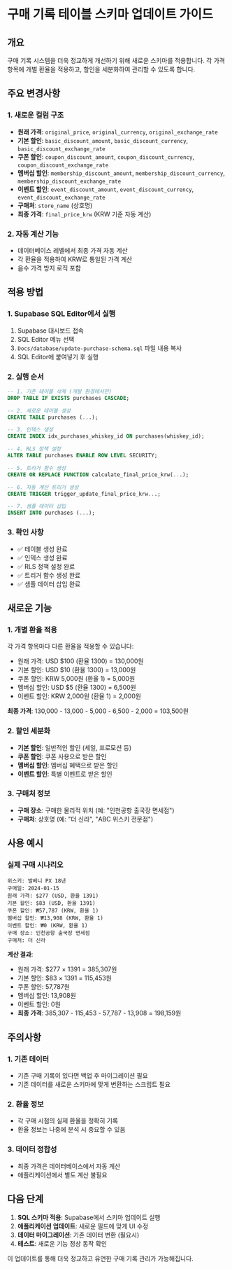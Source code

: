 # 구매 기록 테이블 스키마 업데이트 가이드

## 개요
구매 기록 시스템을 더욱 정교하게 개선하기 위해 새로운 스키마를 적용합니다. 각 가격 항목에 개별 환율을 적용하고, 할인을 세분화하여 관리할 수 있도록 합니다.

## 주요 변경사항

### 1. 새로운 컬럼 구조
- **원래 가격**: `original_price`, `original_currency`, `original_exchange_rate`
- **기본 할인**: `basic_discount_amount`, `basic_discount_currency`, `basic_discount_exchange_rate`
- **쿠폰 할인**: `coupon_discount_amount`, `coupon_discount_currency`, `coupon_discount_exchange_rate`
- **멤버십 할인**: `membership_discount_amount`, `membership_discount_currency`, `membership_discount_exchange_rate`
- **이벤트 할인**: `event_discount_amount`, `event_discount_currency`, `event_discount_exchange_rate`
- **구매처**: `store_name` (상호명)
- **최종 가격**: `final_price_krw` (KRW 기준 자동 계산)

### 2. 자동 계산 기능
- 데이터베이스 레벨에서 최종 가격 자동 계산
- 각 환율을 적용하여 KRW로 통일된 가격 계산
- 음수 가격 방지 로직 포함

## 적용 방법

### 1. Supabase SQL Editor에서 실행
1. Supabase 대시보드 접속
2. SQL Editor 메뉴 선택
3. `Docs/database/update-purchase-schema.sql` 파일 내용 복사
4. SQL Editor에 붙여넣기 후 실행

### 2. 실행 순서
```sql
-- 1. 기존 테이블 삭제 (개발 환경에서만)
DROP TABLE IF EXISTS purchases CASCADE;

-- 2. 새로운 테이블 생성
CREATE TABLE purchases (...);

-- 3. 인덱스 생성
CREATE INDEX idx_purchases_whiskey_id ON purchases(whiskey_id);

-- 4. RLS 정책 설정
ALTER TABLE purchases ENABLE ROW LEVEL SECURITY;

-- 5. 트리거 함수 생성
CREATE OR REPLACE FUNCTION calculate_final_price_krw(...);

-- 6. 자동 계산 트리거 생성
CREATE TRIGGER trigger_update_final_price_krw...;

-- 7. 샘플 데이터 삽입
INSERT INTO purchases (...);
```

### 3. 확인 사항
- ✅ 테이블 생성 완료
- ✅ 인덱스 생성 완료
- ✅ RLS 정책 설정 완료
- ✅ 트리거 함수 생성 완료
- ✅ 샘플 데이터 삽입 완료

## 새로운 기능

### 1. 개별 환율 적용
각 가격 항목마다 다른 환율을 적용할 수 있습니다:
- 원래 가격: USD $100 (환율 1300) = 130,000원
- 기본 할인: USD $10 (환율 1300) = 13,000원
- 쿠폰 할인: KRW 5,000원 (환율 1) = 5,000원
- 멤버십 할인: USD $5 (환율 1300) = 6,500원
- 이벤트 할인: KRW 2,000원 (환율 1) = 2,000원

**최종 가격**: 130,000 - 13,000 - 5,000 - 6,500 - 2,000 = 103,500원

### 2. 할인 세분화
- **기본 할인**: 일반적인 할인 (세일, 프로모션 등)
- **쿠폰 할인**: 쿠폰 사용으로 받은 할인
- **멤버십 할인**: 멤버십 혜택으로 받은 할인
- **이벤트 할인**: 특별 이벤트로 받은 할인

### 3. 구매처 정보
- **구매 장소**: 구매한 물리적 위치 (예: "인천공항 출국장 면세점")
- **구매처**: 상호명 (예: "더 신라", "ABC 위스키 전문점")

## 사용 예시

### 실제 구매 시나리오
```
위스키: 발베니 PX 18년
구매일: 2024-01-15
원래 가격: $277 (USD, 환율 1391)
기본 할인: $83 (USD, 환율 1391)
쿠폰 할인: ₩57,787 (KRW, 환율 1)
멤버십 할인: ₩13,908 (KRW, 환율 1)
이벤트 할인: ₩0 (KRW, 환율 1)
구매 장소: 인천공항 출국장 면세점
구매처: 더 신라
```

**계산 결과**:
- 원래 가격: $277 × 1391 = 385,307원
- 기본 할인: $83 × 1391 = 115,453원
- 쿠폰 할인: 57,787원
- 멤버십 할인: 13,908원
- 이벤트 할인: 0원
- **최종 가격**: 385,307 - 115,453 - 57,787 - 13,908 = 198,159원

## 주의사항

### 1. 기존 데이터
- 기존 구매 기록이 있다면 백업 후 마이그레이션 필요
- 기존 데이터를 새로운 스키마에 맞게 변환하는 스크립트 필요

### 2. 환율 정보
- 각 구매 시점의 실제 환율을 정확히 기록
- 환율 정보는 나중에 분석 시 중요할 수 있음

### 3. 데이터 정합성
- 최종 가격은 데이터베이스에서 자동 계산
- 애플리케이션에서 별도 계산 불필요

## 다음 단계

1. **SQL 스키마 적용**: Supabase에서 스키마 업데이트 실행
2. **애플리케이션 업데이트**: 새로운 필드에 맞게 UI 수정
3. **데이터 마이그레이션**: 기존 데이터 변환 (필요시)
4. **테스트**: 새로운 기능 정상 동작 확인

이 업데이트를 통해 더욱 정교하고 유연한 구매 기록 관리가 가능해집니다.
